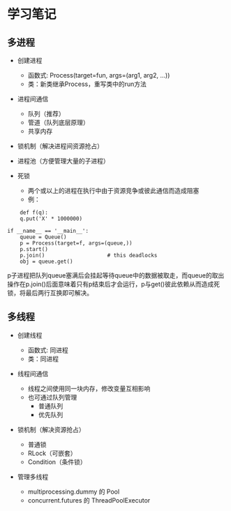 # 学习笔记

## 多进程

- 创建进程
    - 函数式: Process(target=fun, args=(arg1, arg2, ...))
    - 类：新类继承Process，重写类中的run方法

- 进程间通信
    - 队列（推荐）
    - 管道（队列底层原理）
    - 共享内存

- 锁机制（解决进程间资源抢占）

- 进程池（方便管理大量的子进程）

- 死锁
    - 两个或以上的进程在执行中由于资源竞争或彼此通信而造成阻塞
    - 例：
```
    def f(q):
    q.put('X' * 1000000)

if __name__ == '__main__':
    queue = Queue()
    p = Process(target=f, args=(queue,))
    p.start()
    p.join()                    # this deadlocks
    obj = queue.get()
```
p子进程把队列queue塞满后会挂起等待queue中的数据被取走，而queue的取出操作在p.join()后面意味着只有p结束后才会运行，p与get()彼此依赖从而造成死锁，将最后两行互换即可解决。

## 多线程

- 创建线程
    - 函数式: 同进程
    - 类：同进程

- 线程间通信
    - 线程之间使用同一块内存，修改变量互相影响
    - 也可通过队列管理
        - 普通队列
        - 优先队列

- 锁机制（解决资源抢占）
    - 普通锁
    - RLock（可嵌套）
    - Condition（条件锁）

- 管理多线程
    - multiprocessing.dummy 的 Pool
    - concurrent.futures 的 ThreadPoolExecutor